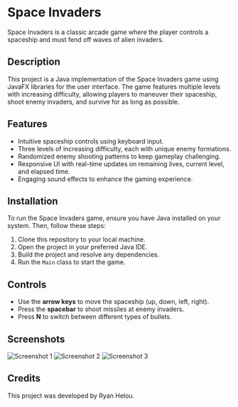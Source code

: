 # Space Invaders

Space Invaders is a classic arcade game where the player controls a spaceship and must fend off waves of alien invaders.

## Description

This project is a Java implementation of the Space Invaders game using JavaFX libraries for the user interface. The game features multiple levels with increasing difficulty, allowing players to maneuver their spaceship, shoot enemy invaders, and survive for as long as possible.

## Features

- Intuitive spaceship controls using keyboard input.
- Three levels of increasing difficulty, each with unique enemy formations.
- Randomized enemy shooting patterns to keep gameplay challenging.
- Responsive UI with real-time updates on remaining lives, current level, and elapsed time.
- Engaging sound effects to enhance the gaming experience.

## Installation

To run the Space Invaders game, ensure you have Java installed on your system. Then, follow these steps:

1. Clone this repository to your local machine.
2. Open the project in your preferred Java IDE.
3. Build the project and resolve any dependencies.
4. Run the `Main` class to start the game.

## Controls

- Use the **arrow keys** to move the spaceship (up, down, left, right).
- Press the **spacebar** to shoot missiles at enemy invaders.
- Press **N** to switch between different types of bullets.

## Screenshots

![Screenshot 1](https://private-user-images.githubusercontent.com/151680710/303860087-b2e5ba33-ee51-411c-96d0-35ff73f88e8d.png?jwt=eyJhbGciOiJIUzI1NiIsInR5cCI6IkpXVCJ9.eyJpc3MiOiJnaXRodWIuY29tIiwiYXVkIjoicmF3LmdpdGh1YnVzZXJjb250ZW50LmNvbSIsImtleSI6ImtleTUiLCJleHAiOjE3MDc1OTI5MTYsIm5iZiI6MTcwNzU5MjYxNiwicGF0aCI6Ii8xNTE2ODA3MTAvMzAzODYwMDg3LWIyZTViYTMzLWVlNTEtNDExYy05NmQwLTM1ZmY3M2Y4OGU4ZC5wbmc_WC1BbXotQWxnb3JpdGhtPUFXUzQtSE1BQy1TSEEyNTYmWC1BbXotQ3JlZGVudGlhbD1BS0lBVkNPRFlMU0E1M1BRSzRaQSUyRjIwMjQwMjEwJTJGdXMtZWFzdC0xJTJGczMlMkZhd3M0X3JlcXVlc3QmWC1BbXotRGF0ZT0yMDI0MDIxMFQxOTE2NTZaJlgtQW16LUV4cGlyZXM9MzAwJlgtQW16LVNpZ25hdHVyZT04YmE5ZjhiNjNhMmM2ZWRiZDZiMzIzMmMyZGZlN2JhYjA1M2IyZWI3NjBmZWFkYjdjNmVmZmM2ZTU5Y2FiODdjJlgtQW16LVNpZ25lZEhlYWRlcnM9aG9zdCZhY3Rvcl9pZD0wJmtleV9pZD0wJnJlcG9faWQ9MCJ9.-7cEW1akfhDDP99XWlHlQru9jszZVspr1hHmDtfdZN0)
![Screenshot 2](https://private-user-images.githubusercontent.com/151680710/303860090-c50885ce-b8df-4ce5-a535-f68ba7eb1dde.png?jwt=eyJhbGciOiJIUzI1NiIsInR5cCI6IkpXVCJ9.eyJpc3MiOiJnaXRodWIuY29tIiwiYXVkIjoicmF3LmdpdGh1YnVzZXJjb250ZW50LmNvbSIsImtleSI6ImtleTUiLCJleHAiOjE3MDc1OTI5MTYsIm5iZiI6MTcwNzU5MjYxNiwicGF0aCI6Ii8xNTE2ODA3MTAvMzAzODYwMDkwLWM1MDg4NWNlLWI4ZGYtNGNlNS1hNTM1LWY2OGJhN2ViMWRkZS5wbmc_WC1BbXotQWxnb3JpdGhtPUFXUzQtSE1BQy1TSEEyNTYmWC1BbXotQ3JlZGVudGlhbD1BS0lBVkNPRFlMU0E1M1BRSzRaQSUyRjIwMjQwMjEwJTJGdXMtZWFzdC0xJTJGczMlMkZhd3M0X3JlcXVlc3QmWC1BbXotRGF0ZT0yMDI0MDIxMFQxOTE2NTZaJlgtQW16LUV4cGlyZXM9MzAwJlgtQW16LVNpZ25hdHVyZT0zYjVmZWRiODEzMzU3YmUyOTFmNjM0OGUxNTU4MDc4NTY0YjVmZGFiNDYxZDIyYTRhNWQwMjQyZTc4N2E1ZDNkJlgtQW16LVNpZ25lZEhlYWRlcnM9aG9zdCZhY3Rvcl9pZD0wJmtleV9pZD0wJnJlcG9faWQ9MCJ9.sZ2ZxNRY4OLeq90wxAfswhPrBp7mMpf89f98lcY2vOU)
![Screenshot 3](https://private-user-images.githubusercontent.com/151680710/303860083-fbddc7e9-c647-4ea6-b57f-c62a087d9e38.png?jwt=eyJhbGciOiJIUzI1NiIsInR5cCI6IkpXVCJ9.eyJpc3MiOiJnaXRodWIuY29tIiwiYXVkIjoicmF3LmdpdGh1YnVzZXJjb250ZW50LmNvbSIsImtleSI6ImtleTUiLCJleHAiOjE3MDc1OTI5MTYsIm5iZiI6MTcwNzU5MjYxNiwicGF0aCI6Ii8xNTE2ODA3MTAvMzAzODYwMDgzLWZiZGRjN2U5LWM2NDctNGVhNi1iNTdmLWM2MmEwODdkOWUzOC5wbmc_WC1BbXotQWxnb3JpdGhtPUFXUzQtSE1BQy1TSEEyNTYmWC1BbXotQ3JlZGVudGlhbD1BS0lBVkNPRFlMU0E1M1BRSzRaQSUyRjIwMjQwMjEwJTJGdXMtZWFzdC0xJTJGczMlMkZhd3M0X3JlcXVlc3QmWC1BbXotRGF0ZT0yMDI0MDIxMFQxOTE2NTZaJlgtQW16LUV4cGlyZXM9MzAwJlgtQW16LVNpZ25hdHVyZT0zNDVkZjgyNWE5M2NmZmVlM2RhZDU0ODM0MWJmNjkxMjcyNDQwNzcxOWM2N2RjZTQ2NmE0MGFkYzM5ZTlhYTVkJlgtQW16LVNpZ25lZEhlYWRlcnM9aG9zdCZhY3Rvcl9pZD0wJmtleV9pZD0wJnJlcG9faWQ9MCJ9.msocKAveqW2GDbeGaRcrrAnLO8pvmXgDyB585DEw8KY)


## Credits

This project was developed by Ryan Helou.
